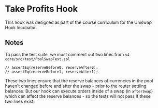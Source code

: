 # Take Profits Hook

This hook was designed as part of the course curriculum for the Uniswap Hook Incubator.

## Notes

To pass the test suite, we must comment out two lines from `v4-core/src/test/PoolSwapTest.sol`

```
// assertEq(reserveBefore0, reserveAfter0);
// assertEq(reserveBefore1, reserveAfter1);
```

These two lines ensure that the reserve balances of currencies in the pool haven't changed before and after the swap - prior to the router settling balances. But our hook can execute orders inside of a swap (in `afterSwap`) which can affect the reserve balances - so the tests will not pass if these two lines exist.
